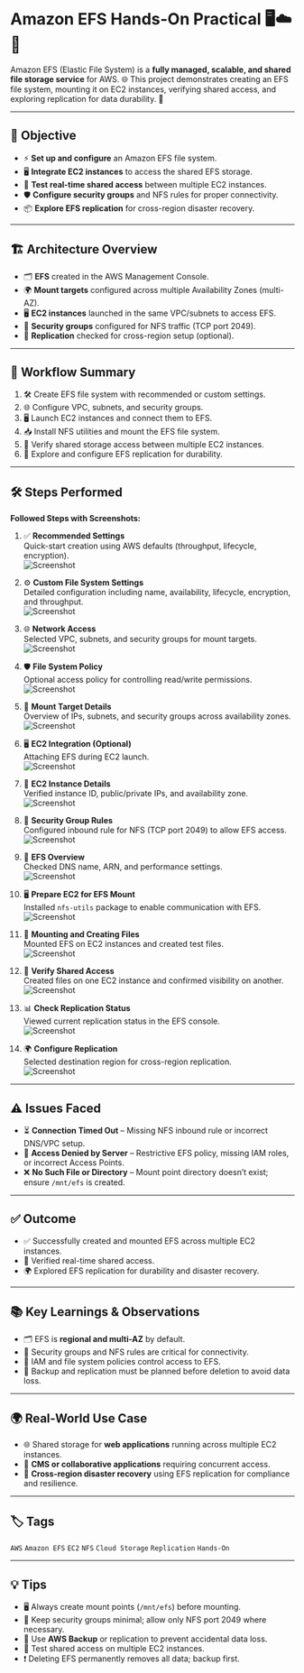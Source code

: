 # Amazon EFS Hands-On Practical 🖥️☁️📂

Amazon EFS (Elastic File System) is a **fully managed, scalable, and shared file storage service** for AWS. 🌐 This project demonstrates creating an EFS file system, mounting it on EC2 instances, verifying shared access, and exploring replication for data durability. 💾

---

## 🎯 Objective
- ⚡ **Set up and configure** an Amazon EFS file system.  
- 🖥️ **Integrate EC2 instances** to access the shared EFS storage.  
- 🔄 **Test real-time shared access** between multiple EC2 instances.  
- 🛡️ **Configure security groups** and NFS rules for proper connectivity.  
- 📦 **Explore EFS replication** for cross-region disaster recovery.  

---

## 🏗 Architecture Overview
- 🗂️ **EFS** created in the AWS Management Console.  
- 🌍 **Mount targets** configured across multiple Availability Zones (multi-AZ).  
- 🖥️ **EC2 instances** launched in the same VPC/subnets to access EFS.  
- 🔐 **Security groups** configured for NFS traffic (TCP port 2049).  
- 🔄 **Replication** checked for cross-region setup (optional).  

---

## 🔄 Workflow Summary
1. 🛠️ Create EFS file system with recommended or custom settings.  
2. 🌐 Configure VPC, subnets, and security groups.  
3. 🖥️ Launch EC2 instances and connect them to EFS.  
4. 📥 Install NFS utilities and mount the EFS file system.  
5. 👀 Verify shared storage access between multiple EC2 instances.  
6. 🔄 Explore and configure EFS replication for durability.

---

## 🛠 Steps Performed

**Followed Steps with Screenshots:**  

1. ✅ **Recommended Settings**  
   Quick-start creation using AWS defaults (throughput, lifecycle, encryption).  
   ![Screenshot](https://github.com/user-attachments/assets/54421c56-8507-4ac2-942b-3d8aa37e59a7)

2. ⚙️ **Custom File System Settings**  
   Detailed configuration including name, availability, lifecycle, encryption, and throughput.  
   ![Screenshot](https://github.com/user-attachments/assets/6ea801b3-a6a5-40d8-b945-97f8e4c29860)

3. 🌐 **Network Access**  
   Selected VPC, subnets, and security groups for mount targets.  
   ![Screenshot](https://github.com/user-attachments/assets/b1c84045-9171-4b3e-ac7a-11d80ada50db)

4. 🛡️ **File System Policy**  
   Optional access policy for controlling read/write permissions.  
   ![Screenshot](https://github.com/user-attachments/assets/a31dd36b-13ca-46f3-ac18-810654f77498)

5. 📝 **Mount Target Details**  
   Overview of IPs, subnets, and security groups across availability zones.  
   ![Screenshot](https://github.com/user-attachments/assets/d92f400b-b322-4372-8237-05d5568d2836)

6. 🖥️ **EC2 Integration (Optional)**  
   Attaching EFS during EC2 launch.  
   ![Screenshot](https://github.com/user-attachments/assets/4d4b7457-bdd1-4542-804b-5e6f21858caf)

7. 🔎 **EC2 Instance Details**  
   Verified instance ID, public/private IPs, and availability zone.  
   ![Screenshot](https://github.com/user-attachments/assets/fd95da6c-01da-47de-ba7c-157544d062ff)

8. 🔐 **Security Group Rules**  
   Configured inbound rule for NFS (TCP port 2049) to allow EFS access.  
   ![Screenshot](https://github.com/user-attachments/assets/e8335570-ea47-4bb0-b848-6aacea5d95ce)

9. 📄 **EFS Overview**  
   Checked DNS name, ARN, and performance settings.  
   ![Screenshot](https://github.com/user-attachments/assets/eddb83b6-5cfe-4a5f-a9ad-0062b57a078f)

10. 🖥️ **Prepare EC2 for EFS Mount**  
    Installed `nfs-utils` package to enable communication with EFS.  
    ![Screenshot](https://github.com/user-attachments/assets/c3cb516b-bf4f-468d-95b7-4d90362e8a28)

11. 📂 **Mounting and Creating Files**  
    Mounted EFS on EC2 instances and created test files.  
    ![Screenshot](https://github.com/user-attachments/assets/21d4160f-6201-4e8c-893d-d1cc1a722195)

12. 🔄 **Verify Shared Access**  
    Created files on one EC2 instance and confirmed visibility on another.  
    ![Screenshot](https://github.com/user-attachments/assets/d8b850ff-ed0d-46eb-b3a6-baa9836cf713)

13. 📊 **Check Replication Status**  
    Viewed current replication status in the EFS console.  
    ![Screenshot](https://github.com/user-attachments/assets/8f652f81-64c3-42e9-894b-20db2eef0e6c)

14. 🌍 **Configure Replication**  
    Selected destination region for cross-region replication.  
    ![Screenshot](https://github.com/user-attachments/assets/00569f18-48ef-4f51-84e2-26bfcd012678)

---

## ⚠️ Issues Faced
- ⏳ **Connection Timed Out** – Missing NFS inbound rule or incorrect DNS/VPC setup.  
- 🚫 **Access Denied by Server** – Restrictive EFS policy, missing IAM roles, or incorrect Access Points.  
- ❌ **No Such File or Directory** – Mount point directory doesn’t exist; ensure `/mnt/efs` is created.

---

## ✅ Outcome
- ✅ Successfully created and mounted EFS across multiple EC2 instances.  
- 🔄 Verified real-time shared access.  
- 🌍 Explored EFS replication for durability and disaster recovery.

---

## 📚 Key Learnings & Observations
- 🗂️ EFS is **regional and multi-AZ** by default.  
- 🔐 Security groups and NFS rules are critical for connectivity.  
- 📄 IAM and file system policies control access to EFS.  
- 💾 Backup and replication must be planned before deletion to avoid data loss.

---

## 🌍 Real-World Use Case
- 🌐 Shared storage for **web applications** running across multiple EC2 instances.  
- 📝 **CMS or collaborative applications** requiring concurrent access.  
- 🔄 **Cross-region disaster recovery** using EFS replication for compliance and resilience.

---

## 🏷️ Tags
`AWS` `Amazon EFS` `EC2` `NFS` `Cloud Storage` `Replication` `Hands-On`

---

## 💡 Tips
- 🖥️ Always create mount points (`/mnt/efs`) before mounting.  
- 🔐 Keep security groups minimal; allow only NFS port 2049 where necessary.  
- 💾 Use **AWS Backup** or replication to prevent accidental data loss.  
- 👀 Test shared access on multiple EC2 instances.  
- ❗ Deleting EFS permanently removes all data; backup first.
